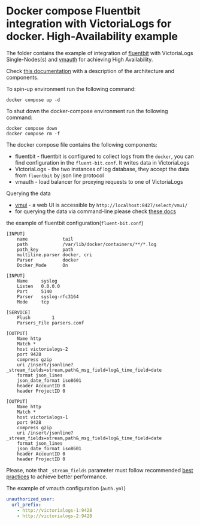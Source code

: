 # Docker compose Fluentbit integration with VictoriaLogs for docker. High-Availability example 

The folder contains the example of integration of [fluentbit](https://docs.fluentbit.io/manual) with VictoriaLogs Single-Nodes(s) and [vmauth](https://docs.victoriametrics.com/vmauth/) for achieving High Availability. 

Check [this documentation](https://docs.victoriametrics.com/victorialogs/#high-availability) with a description of the architecture and components.

To spin-up environment  run the following command:

```shell
docker compose up -d 
```

To shut down the docker-compose environment run the following command:

```shell
docker compose down
docker compose rm -f
```

The docker compose file contains the following components:

* fluentbit - fluentbit is configured to collect logs from the `docker`, you can find configuration in the `fluent-bit.conf`. It writes data in VictoriaLogs
* VictoriaLogs - the two instances of log database, they accept the data from `fluentbit` by json line protocol
* vmauth - load balancer for proxying requests to one of VictoriaLogs

Querying the data

* [vmui](https://docs.victoriametrics.com/victorialogs/querying/#vmui) - a web UI is accessible by `http://localhost:8427/select/vmui/`
* for querying the data via command-line please check [these docs](https://docs.victoriametrics.com/victorialogs/querying/#command-line)


the example of fluentbit configuration(`fluent-bit.conf`)

```text
[INPUT]
    name             tail
    path             /var/lib/docker/containers/**/*.log
    path_key         path
    multiline.parser docker, cri
    Parser           docker
    Docker_Mode      On

[INPUT]
    Name     syslog
    Listen   0.0.0.0
    Port     5140
    Parser   syslog-rfc3164
    Mode     tcp

[SERVICE]
    Flush        1
    Parsers_File parsers.conf

[OUTPUT]
    Name http
    Match *
    host victorialogs-2
    port 9428
    compress gzip
    uri /insert/jsonline?_stream_fields=stream,path&_msg_field=log&_time_field=date
    format json_lines
    json_date_format iso8601
    header AccountID 0
    header ProjectID 0

[OUTPUT]
    Name http
    Match *
    host victorialogs-1
    port 9428
    compress gzip
    uri /insert/jsonline?_stream_fields=stream,path&_msg_field=log&_time_field=date
    format json_lines
    json_date_format iso8601
    header AccountID 0
    header ProjectID 0
```

Please, note that `_stream_fields` parameter must follow recommended [best practices](https://docs.victoriametrics.com/victorialogs/keyconcepts/#stream-fields) to achieve better performance.

The example of vmauth configuration (`auth.yml`)

```yaml
unauthorized_user:
  url_prefix:
    - http://victorialogs-1:9428
    - http://victorialogs-2:9428
```
